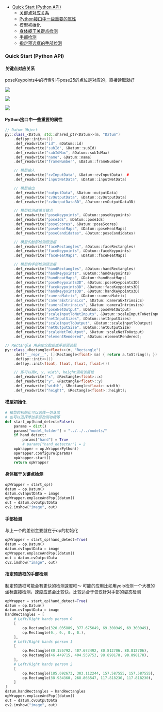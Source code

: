 
<!-- @import "[TOC]" {cmd="toc" depthFrom=1 depthTo=6 orderedList=false} -->

<!-- code_chunk_output -->

- [Quick Start (Python API)](#quick-start-python-api)
  - [关键点对应关系](#关键点对应关系)
  - [Python接口中一些重要的属性](#python接口中一些重要的属性)
  - [模型初始化](#模型初始化)
  - [身体躯干关键点检测](#身体躯干关键点检测)
  - [手部检测](#手部检测)
  - [指定预选框的手部检测](#指定预选框的手部检测)

<!-- /code_chunk_output -->

### Quick Start (Python API)

#### 关键点对应关系

poseKeypoints中的行索引与pose25的点位是对应的，直接读取就好

![](./images/openpose-keypoints_pose_25.png)

![](./images/openpose-keypoints_face.png)

![](./images/openpose-keypoints_hand.png)

#### Python接口中一些重要的属性

```cpp
// Datum Object
py::class_<Datum, std::shared_ptr<Datum>>(m, "Datum")
    .def(py::init<>())
    .def_readwrite("id", &Datum::id)
    .def_readwrite("subId", &Datum::subId)
    .def_readwrite("subIdMax", &Datum::subIdMax)
    .def_readwrite("name", &Datum::name)
    .def_readwrite("frameNumber", &Datum::frameNumber)

    // 模型输入
    .def_readwrite("cvInputData", &Datum::cvInputData)  # 
    .def_readwrite("inputNetData", &Datum::inputNetData)

    // 模型输出
    .def_readwrite("outputData", &Datum::outputData)
    .def_readwrite("cvOutputData", &Datum::cvOutputData)
    .def_readwrite("cvOutputData3D", &Datum::cvOutputData3D)

    // 模型检测道德关键点
    .def_readwrite("poseKeypoints", &Datum::poseKeypoints)
    .def_readwrite("poseIds", &Datum::poseIds)
    .def_readwrite("poseScores", &Datum::poseScores)
    .def_readwrite("poseHeatMaps", &Datum::poseHeatMaps)
    .def_readwrite("poseCandidates", &Datum::poseCandidates)

    // 模型的脸部检测预选框
    .def_readwrite("faceRectangles", &Datum::faceRectangles)
    .def_readwrite("faceKeypoints", &Datum::faceKeypoints)
    .def_readwrite("faceHeatMaps", &Datum::faceHeatMaps)

    // 模型的手部检测预选框
    .def_readwrite("handRectangles", &Datum::handRectangles)
    .def_readwrite("handKeypoints", &Datum::handKeypoints)
    .def_readwrite("handHeatMaps", &Datum::handHeatMaps)
    .def_readwrite("poseKeypoints3D", &Datum::poseKeypoints3D)
    .def_readwrite("faceKeypoints3D", &Datum::faceKeypoints3D)
    .def_readwrite("handKeypoints3D", &Datum::handKeypoints3D)
    .def_readwrite("cameraMatrix", &Datum::cameraMatrix)
    .def_readwrite("cameraExtrinsics", &Datum::cameraExtrinsics)
    .def_readwrite("cameraIntrinsics", &Datum::cameraIntrinsics)
    .def_readwrite("poseNetOutput", &Datum::poseNetOutput)
    .def_readwrite("scaleInputToNetInputs", &Datum::scaleInputToNetInputs)
    .def_readwrite("netInputSizes", &Datum::netInputSizes)
    .def_readwrite("scaleInputToOutput", &Datum::scaleInputToOutput)
    .def_readwrite("netOutputSize", &Datum::netOutputSize)
    .def_readwrite("scaleNetToOutput", &Datum::scaleNetToOutput)
    .def_readwrite("elementRendered", &Datum::elementRendered);
```

```cpp
// Rectangle 用来定义脸部或手部预选框
py::class_<Rectangle<float>>(m, "Rectangle")
    .def("__repr__", [](Rectangle<float> &a) { return a.toString(); })
    .def(py::init<>())
    .def(py::init<float, float, float, float>())

    // 即可以用x, y, width, height调用该属性
    .def_readwrite("x", &Rectangle<float>::x)
    .def_readwrite("y", &Rectangle<float>::y)
    .def_readwrite("width", &Rectangle<float>::width)
    .def_readwrite("height", &Rectangle<float>::height);
```

#### 模型初始化

```python
# 模型的初始化可以选择一切从简
# 也可以选择添加手部检测功能等
def start_op(hand_detect=False):
    params = dict()
    params["model_folder"] = "../../../models/"
    if hand_detect:
        params["hand"] = True
        # params["hand_detector"] = 2
    opWrapper = op.WrapperPython()
    opWrapper.configure(params)
    opWrapper.start()
    return opWrapper
```

#### 身体躯干关键点检测

```python
opWrapper = start_op()
datum = op.Datum()
datum.cvInputData = image
opWrapper.emplaceAndPop([datum])
out = datum.cvOutputData
cv2.imshow("image", out)
```

#### 手部检测

与上一个的差别主要就在于op的初始化

```python
opWrapper = start_op(hand_detect=True)
datum = op.Datum()
datum.cvInputData = image
opWrapper.emplaceAndPop([datum])
out = datum.cvOutputData
cv2.imshow("image", out)
```

#### 指定预选框的手部检测

制定预选框可能会有更快的检测速度吧～
可能的应用比如用yolo检测一个大概的坐标直接检测，速度应该会比较快，比较适合于仅仅针对手部的姿态检测

```python
opWrapper = start_op(hand_detect=True)
datum = op.Datum()
datum.cvInputData = image
handRectangles = [
    # Left/Right hands person 0
    [
        op.Rectangle(320.035889, 377.675049, 69.300949, 69.300949),
        op.Rectangle(0., 0., 0., 0.),
    ],
    # Left/Right hands person 1
    [
        op.Rectangle(80.155792, 407.673492, 80.812706, 80.812706),
        op.Rectangle(46.449715, 404.559753, 98.898178, 98.898178),
    ],
    # Left/Right hands person 2
    [
        op.Rectangle(185.692673, 303.112244, 157.587555, 157.587555),
        op.Rectangle(88.984360, 268.866547, 117.818230, 117.818230),
    ]
]
datum.handRectangles = handRectangles
opWrapper.emplaceAndPop([datum])
out = datum.cvOutputData
cv2.imshow("image", out)
```